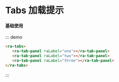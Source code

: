 # Tabs 加载提示

#### 基础使用

::: demo 

```html
<ra-tabs>
   <ra-tab-panel raLabel="one"></ra-tab-panel>
   <ra-tab-panel raLabel="two"></ra-tab-panel>
   <ra-tab-panel raLabel="three"></ra-tab-panel>
</ra-tabs>
```

:::